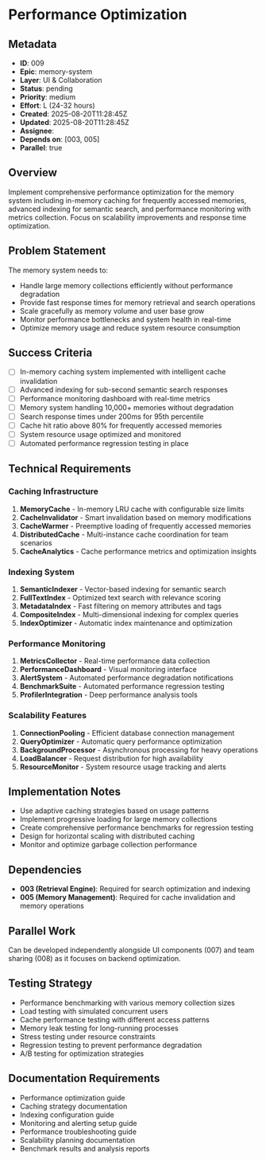 # Performance Optimization

## Metadata
- **ID**: 009
- **Epic**: memory-system  
- **Layer**: UI & Collaboration
- **Status**: pending
- **Priority**: medium
- **Effort**: L (24-32 hours)
- **Created**: 2025-08-20T11:28:45Z
- **Updated**: 2025-08-20T11:28:45Z
- **Assignee**: 
- **Depends on**: [003, 005]
- **Parallel**: true

## Overview
Implement comprehensive performance optimization for the memory system including in-memory caching for frequently accessed memories, advanced indexing for semantic search, and performance monitoring with metrics collection. Focus on scalability improvements and response time optimization.

## Problem Statement
The memory system needs to:
- Handle large memory collections efficiently without performance degradation
- Provide fast response times for memory retrieval and search operations
- Scale gracefully as memory volume and user base grow
- Monitor performance bottlenecks and system health in real-time
- Optimize memory usage and reduce system resource consumption

## Success Criteria
- [ ] In-memory caching system implemented with intelligent cache invalidation
- [ ] Advanced indexing for sub-second semantic search responses
- [ ] Performance monitoring dashboard with real-time metrics
- [ ] Memory system handling 10,000+ memories without degradation
- [ ] Search response times under 200ms for 95th percentile
- [ ] Cache hit ratio above 80% for frequently accessed memories
- [ ] System resource usage optimized and monitored
- [ ] Automated performance regression testing in place

## Technical Requirements

### Caching Infrastructure
1. **MemoryCache** - In-memory LRU cache with configurable size limits
2. **CacheInvalidator** - Smart invalidation based on memory modifications
3. **CacheWarmer** - Preemptive loading of frequently accessed memories
4. **DistributedCache** - Multi-instance cache coordination for team scenarios
5. **CacheAnalytics** - Cache performance metrics and optimization insights

### Indexing System
1. **SemanticIndexer** - Vector-based indexing for semantic search
2. **FullTextIndex** - Optimized text search with relevance scoring
3. **MetadataIndex** - Fast filtering on memory attributes and tags
4. **CompositeIndex** - Multi-dimensional indexing for complex queries
5. **IndexOptimizer** - Automatic index maintenance and optimization

### Performance Monitoring
1. **MetricsCollector** - Real-time performance data collection
2. **PerformanceDashboard** - Visual monitoring interface
3. **AlertSystem** - Automated performance degradation notifications
4. **BenchmarkSuite** - Automated performance regression testing
5. **ProfilerIntegration** - Deep performance analysis tools

### Scalability Features
1. **ConnectionPooling** - Efficient database connection management
2. **QueryOptimizer** - Automatic query performance optimization
3. **BackgroundProcessor** - Asynchronous processing for heavy operations
4. **LoadBalancer** - Request distribution for high availability
5. **ResourceMonitor** - System resource usage tracking and alerts

## Implementation Notes
- Use adaptive caching strategies based on usage patterns
- Implement progressive loading for large memory collections
- Create comprehensive performance benchmarks for regression testing
- Design for horizontal scaling with distributed caching
- Monitor and optimize garbage collection performance

## Dependencies
- **003 (Retrieval Engine)**: Required for search optimization and indexing
- **005 (Memory Management)**: Required for cache invalidation and memory operations

## Parallel Work
Can be developed independently alongside UI components (007) and team sharing (008) as it focuses on backend optimization.

## Testing Strategy
- Performance benchmarking with various memory collection sizes
- Load testing with simulated concurrent users
- Cache performance testing with different access patterns
- Memory leak testing for long-running processes
- Stress testing under resource constraints
- Regression testing to prevent performance degradation
- A/B testing for optimization strategies

## Documentation Requirements
- Performance optimization guide
- Caching strategy documentation
- Indexing configuration guide
- Monitoring and alerting setup guide
- Performance troubleshooting guide
- Scalability planning documentation
- Benchmark results and analysis reports